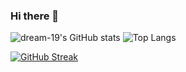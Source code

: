 ### Hi there 👋

<!--
**dream-19/dream-19** is a ✨ _special_ ✨ repository because its `README.md` (this file) appears on your GitHub profile.

Here are some ideas to get you started:

- 🔭 I’m currently working on ...
- 🌱 I’m currently learning ...
- 👯 I’m looking to collaborate on ...
- 🤔 I’m looking for help with ...
- 💬 Ask me about ...
- 📫 How to reach me: ...
- 😄 Pronouns: ...
- ⚡ Fun fact: ...

[![Top Langs](https://github-readme-stats.vercel.app/api/top-langs/?username=dream-19)](https://github.com/dream-19/github-readme-stats)
-->
![dream-19's GitHub stats](https://github-readme-stats.vercel.app/api?username=dream-19&show_icons=true&theme=tokyonight&rank_icon=github)
![Top Langs](https://github-readme-stats.vercel.app/api/top-langs/?username=dream-19&layout=compact)

[![GitHub Streak](https://streak-stats.demolab.com?user=dream-19&theme=tokyonight)](https://git.io/streak-stats)
